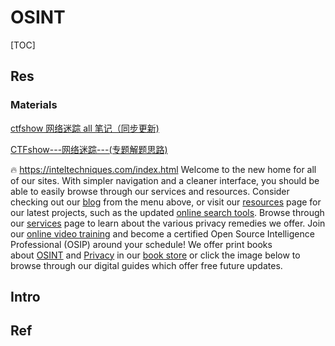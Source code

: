# OSINT

[TOC]



## Res
### Materials
[ctfshow 网络迷踪 all 笔记（同步更新)](https://www.cnblogs.com/Suica/p/15650806.html#/c/subject/p/15650806.html)

[CTFshow---网络迷踪---(专题解题思路)](https://www.xl-bit.cn/index.php/archives/594/)

🔥 https://inteltechniques.com/index.html
Welcome to the new home for all of our sites. With simpler navigation and a cleaner interface, you should be able to easily browse through our services and resources. Consider checking out our [blog](https://inteltechniques.com/blog) from the menu above, or visit our [resources](https://inteltechniques.com/links.html) page for our latest projects, such as the updated [online search tools](https://inteltechniques.com/tools/index.html). Browse through our [services](https://inteltechniques.com/services.html) page to learn about the various privacy remedies we offer. Join our [online video training](https://inteltechniques.com/training.html) and become a certified Open Source Intelligence Professional (OSIP) around your schedule! We offer print books about [OSINT](https://inteltechniques.com/book1.html) and [Privacy](https://inteltechniques.com/book7.html) in our [book store](https://inteltechniques.com/books.html) or click the image below to browse through our digital guides which offer free future updates.



## Intro


## Ref
